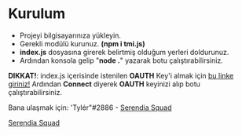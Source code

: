 # Kurulum
- Projeyi bilgisayarınıza yükleyin.
- Gerekli modülü kurunuz. **(npm i tmi.js)**
- **index.js** dosyasına girerek belirtmiş olduğum yerleri doldurunuz.
- Ardından konsola gelip "**node .**" yazarak botu çalıştırabilirsiniz. 


**DIKKAT!**: index.js içerisinde istenilen **OAUTH** Key'i almak için [bu linke giriniz!](https://twitchapps.com/tmi/)
Ardından **Connect** diyerek **OAUTH** keyinizi alıp botu çalıştırabilirsiniz.

Bana ulaşmak için: 'Tylér"#2886 - [Serendia Squad](https://discord.gg/E9dHcXrrhc)

[Serendia Squad](https://cdn.discordapp.com/attachments/814960684705513482/854475799335534592/standard.gif)
